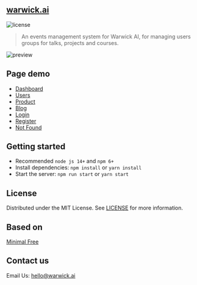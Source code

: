 ## [warwick.ai](https://www.warwick.ai/)

![license](https://img.shields.io/badge/license-MIT-blue.svg)

> An events management system for Warwick AI, for managing users groups for talks, projects and courses. 

![preview](public/static/preview.png)

## Page demo

- [Dashboard](https://minimal-kit-react.vercel.app/dashboard/app)
- [Users](https://minimal-kit-react.vercel.app/dashboard/user)
- [Product](https://minimal-kit-react.vercel.app/dashboard/products)
- [Blog](https://minimal-kit-react.vercel.app/dashboard/blog)
- [Login](https://minimal-kit-react.vercel.app/login)
- [Register](https://minimal-kit-react.vercel.app/register)
- [Not Found](https://minimal-kit-react.vercel.app/404)

## Getting started

- Recommended `node js 14+` and `npm 6+`
- Install dependencies: `npm install` or `yarn install`
- Start the server: `npm run start` or `yarn start`

## License

Distributed under the MIT License. See [LICENSE](https://github.com/minimal-ui-kit/minimal.free/blob/main/LICENSE.md) for more information.

## Based on 

[Minimal Free](https://minimal-kit-react.vercel.app/) 

## Contact us

Email Us: hello@warwick.ai
